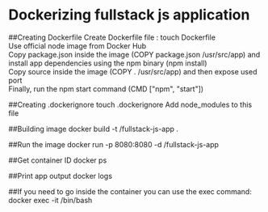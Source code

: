 # Dockerizing fullstack js application

##Creating Dockerfile
Create Dockerfile file : touch Dockerfile  
Use official node image from Docker Hub  
Copy package.json inside the image (COPY package.json /usr/src/app) and install app dependencies using the npm binary (npm install)  
Copy source inside the image (COPY . /usr/src/app) and then expose used port  
Finally, run the npm start command (CMD ["npm", "start"])

##Creating .dockerignore
touch .dockerignore
Add node_modules to this file

##Building image
docker build -t <your username>/fullstack-js-app .

##Run the image
docker run -p 8080:8080 -d <your username>/fullstack-js-app

##Get container ID
docker ps

##Print app output
docker logs <container id>

##If you need to go inside the container you can use the exec command:
docker exec -it <container id> /bin/bash
